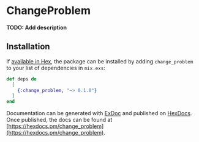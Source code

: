 # ChangeProblem

**TODO: Add description**

## Installation

If [available in Hex](https://hex.pm/docs/publish), the package can be installed
by adding `change_problem` to your list of dependencies in `mix.exs`:

```elixir
def deps do
  [
    {:change_problem, "~> 0.1.0"}
  ]
end
```

Documentation can be generated with [ExDoc](https://github.com/elixir-lang/ex_doc)
and published on [HexDocs](https://hexdocs.pm). Once published, the docs can
be found at [https://hexdocs.pm/change_problem](https://hexdocs.pm/change_problem).

